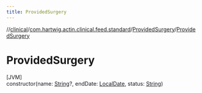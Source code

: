 ```yaml
---
title: ProvidedSurgery
---
```

//[clinical](../../../index.html)/[com.hartwig.actin.clinical.feed.standard](../index.html)/[ProvidedSurgery](index.html)/[ProvidedSurgery](-provided-surgery.html)



# ProvidedSurgery



[JVM]\
constructor(name: [String](https://kotlinlang.org/api/latest/jvm/stdlib/kotlin/-string/index.html)?, endDate: [LocalDate](https://docs.oracle.com/javase/8/docs/api/java/time/LocalDate.html), status: [String](https://kotlinlang.org/api/latest/jvm/stdlib/kotlin/-string/index.html))




